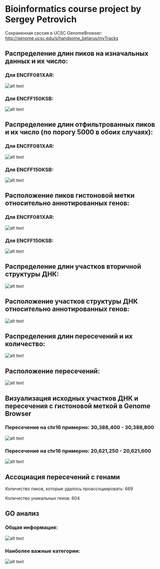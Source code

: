 # Bioinformatics course project by Sergey Petrovich

Сохраненная сессия в UCSC GenomeBrowser:  http://genome.ucsc.edu/s/handsome_belarus/myTracks

## Распределение длин пиков на изначальных данных и их число:

### Для ENCFF081XAR:
![alt text](https://github.com/serp404/hse21_H3K4me3_ZDNA_mouse/blob/88c21dc512e50a00288691f913d95fd7d047dcd5/results/png_copies/len_hist.H3K4me3_CH12.ENCFF081XAR.mm10.pdf.png-1.png)

### Для ENCFF150KSB:
![alt text](https://github.com/serp404/hse21_H3K4me3_ZDNA_mouse/blob/88c21dc512e50a00288691f913d95fd7d047dcd5/results/png_copies/len_hist.H3K4me3_CH12.ENCFF150KSB.mm10.pdf.png-1.png)


## Распределение длин отфильтрованных пиков и их число (по порогу 5000 в обоих случаях):

### Для ENCFF081XAR:
![alt text](https://github.com/serp404/hse21_H3K4me3_ZDNA_mouse/blob/88c21dc512e50a00288691f913d95fd7d047dcd5/results/png_copies/filter_peaks.H3K4me3_CH12.ENCFF081XAR.mm10.filtered.hist.pdf.png-1.png)

### Для ENCFF150KSB:
![alt text](https://github.com/serp404/hse21_H3K4me3_ZDNA_mouse/blob/88c21dc512e50a00288691f913d95fd7d047dcd5/results/png_copies/filter_peaks.H3K4me3_CH12.ENCFF150KSB.mm10.filtered.hist.pdf.png-1.png)


## Расположение пиков гистоновой метки относительно аннотированных генов:

### Для ENCFF081XAR:
![alt text](https://github.com/serp404/hse21_H3K4me3_ZDNA_mouse/blob/88c21dc512e50a00288691f913d95fd7d047dcd5/results/png_copies/chip_seeker.H3K4me3_CH12.ENCFF081XAR.mm10.filtered.annopie.pdf.png-1.png)

### Для ENCFF150KSB:
![alt text](https://github.com/serp404/hse21_H3K4me3_ZDNA_mouse/blob/88c21dc512e50a00288691f913d95fd7d047dcd5/results/png_copies/chip_seeker.H3K4me3_CH12.ENCFF150KSB.mm10.filtered.annopie.pdf.png-1.png)


## Распределение длин участков вторичной структуры ДНК:
![alt text](https://github.com/serp404/hse21_H3K4me3_ZDNA_mouse/blob/88c21dc512e50a00288691f913d95fd7d047dcd5/results/png_copies/len_hist.mouseZ-DNA1.pdf.png-1.png)

## Расположение участков структуры ДНК относительно аннотированных генов:
![alt text](https://github.com/serp404/hse21_H3K4me3_ZDNA_mouse/blob/88c21dc512e50a00288691f913d95fd7d047dcd5/results/png_copies/chip_seeker.mouseZ-DNA1.annopie.pdf.png-1.png)


## Распределения длин пересечений и их количество:
![alt text](https://github.com/serp404/hse21_H3K4me3_ZDNA_mouse/blob/88c21dc512e50a00288691f913d95fd7d047dcd5/results/png_copies/len_hist.H3K4me3_CH12.ZDNA.intersect.pdf.png-1.png)

## Расположение пересечений:
![alt text](https://github.com/serp404/hse21_H3K4me3_ZDNA_mouse/blob/88c21dc512e50a00288691f913d95fd7d047dcd5/results/png_copies/chip_seeker.H3K4me3_CH12.ZDNA.intersect.annopie.pdf.png-1.png)


## Визуализация исходных участков ДНК и пересечения с гистоновой меткой в Genome Browser

### Пересечение на chr16 примерно: 30,388,400 - 30,388,800
![alt text](https://github.com/serp404/hse21_H3K4me3_ZDNA_mouse/blob/0fed49e02c62e42f8f7b62d436cf5b0f5d34aa49/results/ucsc_intersect1.png)

### Пересечение на chr16 примерно: 20,621,250 - 20,621,600
![alt text](https://github.com/serp404/hse21_H3K4me3_ZDNA_mouse/blob/0fed49e02c62e42f8f7b62d436cf5b0f5d34aa49/results/ucsc_intersect2.png)

## Ассоциация пересечений с генами
Количество пиков, которые удалось проассоциировать: 669

Количество уникальных генов: 604

## GO анализ

### Общая информация:
![alt text](https://github.com/serp404/hse21_H3K4me3_ZDNA_mouse/blob/b6b511ce03f0348dd50d832246d3c7a04da3a6f1/results/go_results.png)

### Наиболее важные категории:
![alt text](https://github.com/serp404/hse21_H3K4me3_ZDNA_mouse/blob/b6b511ce03f0348dd50d832246d3c7a04da3a6f1/results/go_smallest.png)
